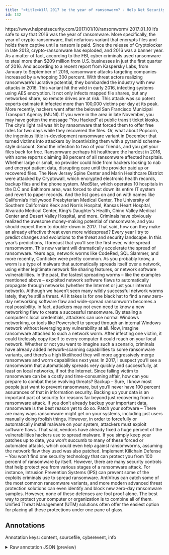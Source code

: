 ```yaml
---
title: "<title>Will 2017 be the year of ransomworm? - Help Net Security</title>"
id: 132
---
```


<title>Will 2017 be the year of ransomworm? - Help Net Security</title>
<source> https://www.helpnetsecurity.com/2017/01/10/ransomworm/ </source>
<date> 2017_01_10 </date>
<text>
It’s safe to say that 2016 was the year of ransomware.
More specifically, the year of crypto-ransomware, that nefarious variant that encrypts files and holds them captive until a ransom is paid.
Since the release of Cryptolocker in late 2013, crypto-ransomware has exploded, and 2016 was a banner year.
As a matter of fact, according to the FBI, cyber criminals used ransomware to steal more than $209 million from U.S. businesses in just the first quarter of 2016.
And according to a recent report from Kaspersky Labs, from January to September of 2016, ransomware attacks targeting companies increased by a whopping 300 percent.
With threat actors realizing ransomware’s lucrative potential, they bombarded the industry with new attacks in 2016.
This variant hit the wild in early 2016, infecting systems using AES encryption.
It not only infects mapped file shares, but any networked share, so remote drives are at risk.
This attack was so potent experts estimate it infected more than 100,000 victims per day at its peak.
More recently, hackers went after the beloved San Francisco Municipal Transport Agency (MUNI).
If you were in the area in late November, you may have gotten the message “You Hacked” at public transit ticket kiosks.
The city’s light rail was hit by ransomware that forced them to offer free rides for two days while they recovered the files.
Or, what about Popcorn, the ingenious little in-development ransomware variant in December that turned victims into attackers by incentivizing them with a pyramid scheme-style discount.
Send the infection to two of your friends, and you get your files back for free.
Ransomware perhaps hit healthcare the hardest in 2016, with some reports claiming 88 percent of all ransomware affected hospitals.
Whether large or small, no provider could hide from hackers looking to nab and encrypt patient data, disrupting care until the provider paid up or recovered files.
The New Jersey Spine Center and Marin Healthcare District were attacked by Cryptowall, which encrypted electronic health records, backup files and the phone system.
MedStar, which operates 10 hospitals in the D.C and Baltimore area, was forced to shut down its entire IT system and revert to paper records.
And the list goes on and on with names like California’s Hollywood Presbyterian Medical Center, The University of Southern California’s Keck and Norris Hospital, Kansas Heart Hospital, Alvarado Medical Center, King’s Daughter’s Health, Chino Valley Medical Center and Desert Valley Hospital, and more.
Criminals have obviously realized the awesome money-making potential of ransomware, and you should expect them to double-down in 2017.
That said, how can they make an already effective threat even more widespread?
Every year I try to predict changes and evolutions to the threat and security landscape.
In this year’s predictions, I forecast that you’ll see the first ever, wide-spread ransomworm.
This new variant will dramatically accelerate the spread of ransomware.
Years ago, network worms like CodeRed, SQL Slammer, and more recently, Conficker were pretty common.
As you probably know, a worm is a type of malware that automatically spreads itself over a network, using either legitimate network file sharing features, or network software vulnerabilities.
In the past, the fastest spreading worms – like the examples mentioned above – exploited network software flaws to automatically propagate through networks (whether the Internet or just your internal network).
Although we haven’t seen many wildly successful network worms lately, they’re still a threat.
All it takes is for one black hat to find a new zero-day networking software flaw and wide-spread ransomworm becomes a real possibility.
In fact, attackers may not even need to know a new networking flaw to create a successful ransomware.
By stealing a computer’s local credentials, attackers can use normal Windows networking, or tools like Powershell to spread through an internal Windows network without leveraging any vulnerability at all.
Now, imagine ransomware attached to such a network worm.
After infecting one victim, it could tirelessly copy itself to every computer it could reach on your local network.
Whether or not you want to imagine such a scenario, criminals have already added network-scanning capabilities to some ransomware variants, and there’s a high likelihood they will more aggressively merge ransomware and worm capabilities next year.
In 2017, I suspect you’ll see a ransomworm that automatically spreads very quickly and successfully, at least on local networks, if not the Internet.
Since falling victim to ransomware can be a costly and time-consuming affair, how can you prepare to combat these evolving threats?
Backup – Sure, I know most people just want to prevent ransomware, but you’ll never have 100 percent assurances of that in information security.
Backing up your data is an important part of security for reasons far beyond just recovering from a ransomware attack.
If you don’t already backup your important data, ransomware is the best reason yet to do so.
Patch your software – There are many ways ransomware might get on your systems, including just users manually doing foolish things.
However, in order to forcefully or automatically install malware on your system, attackers must exploit software flaws.
That said, vendors have already fixed a huge percent of the vulnerabilities hackers use to spread malware.
If you simply keep your patches up to date, you won’t succumb to many of these forced or automated attacks, which could even help against ransomworms, assuming the network flaw they used was also patched.
Implement Killchain Defense – You won’t find one security technology that can protect you from 100 percent of ransomware by itself.
However, there are many security controls that help protect you from various stages of a ransomware attack.
For instance, Intrusion Prevention Systems (IPS) can prevent some of the exploits criminals use to spread ransomware.
AntiVirus can catch some of the most common ransomware variants, and more modern advanced threat protection solutions can even identify and block new zero-day ransomware samples.
However, none of these defenses are fool proof alone.
The best way to protect your computer or organization is to combine all of them.
Unified Threat Management (UTM) solutions often offer the easiest option for placing all these protections under one pane of glass.
</text>



## Annotations

Annotation keys: content, sourcefile, cyberevent, info

<details>
<summary>Raw annotation JSON (preview)</summary>

```json
{
  "content": "It\u2019s safe to say that 2016 was the year of ransomware. More specifically, the year of crypto-ransomware, that nefarious variant that encrypts files and holds them captive until a ransom is paid. Since the release of Cryptolocker in late 2013, crypto-ransomware has exploded, and 2016 was a banner year. As a matter of fact, according to the FBI, cyber criminals used ransomware to steal more than $209 million from U.S. businesses in just the first quarter of 2016. And according to a recent report from Kaspersky Labs, from January to September of 2016, ransomware attacks targeting companies increased by a whopping 300 percent. With threat actors realizing ransomware\u2019s lucrative potential, they bombarded the industry with new attacks in 2016. This variant hit the wild in early 2016, infecting systems using AES encryption. It not only infects mapped file shares, but any networked share, so remote drives are at risk. This attack was so potent experts estimate it infected more than 100,000 victims per day at its peak. More recently, hackers went after the beloved San Francisco Municipal Transport Agency (MUNI). If you were in the area in late November, you may have gotten the message \u201cYou Hacked\u201d at public transit ticket kiosks. The city\u2019s light rail was hit by ransomware that forced them to offer free rides for two days while they recovered the files. Or, what about Popcorn, the ingenious little in-development ransomware variant in December that turned victims into attackers by incentivizing them with a pyramid scheme-style discount. Send the infection to two of your friends, and you get your files back for free. Ransomware perhaps hit healthcare the hardest in 2016, with some reports claiming 88 percent of all ransomware affected hospitals. Whether large or small, no provider could hide from hackers looking to nab and encrypt patient data, disrupting care until the provider paid up or recovered files. The New Jersey Spine Center and Marin Healthcare District were attacked by Cryptowall, which encrypted electronic health records, backup files and the phone system. MedStar, which operates 10 hospitals in the D.C and Baltimore area, was forced to shut down its entire IT system and revert to paper records. And the list goes on and on with names like California\u2019s Hollywood Presbyterian Medical Center, The University of Southern California\u2019s Keck and Norris Hospital, Kansas Heart Hospital, Alvarado Medical Center, King\u2019s Daughter\u2019s Health, Chino Valley Medical Center and Desert Valley Hospital, and more. Criminals have obviously realized the awesome money-making potential of ransomware, and you should expect them to double-down in 2017. That said, how can they make an already effective threat even more widespread? Every year I try to predict changes and evolutions to the threat and security landscape. In this year\u2019s predictions, I forecast that you\u2019ll see the first ever, wide-spread ransomworm. This new variant will dramatically accelerate the spread of ransomware. Years ago, network worms like CodeRed, SQL Slammer, and more recently, Conficker were pretty common. As you probably know, a worm is a type of malware that automatically spreads itself over a network, using either legitimate network file sharing features, or network software vulnerabilities. In the past, the fastest spreading worms \u2013 like the examples mentioned above \u2013 exploited network software flaws to automatically propagate through networks (whether the Internet or just your internal network). Although we haven\u2019t seen many wildly successful network worms lately, they\u2019re still a threat. All it takes is for one black hat to find a new zero-day networking software flaw and wide-spread ransomworm becomes a real possibility. In fact, attackers may not even need to know a new networking flaw to create a successful ransomware. By stealing a computer\u2019s local credentials, attackers can us
```
</details>
